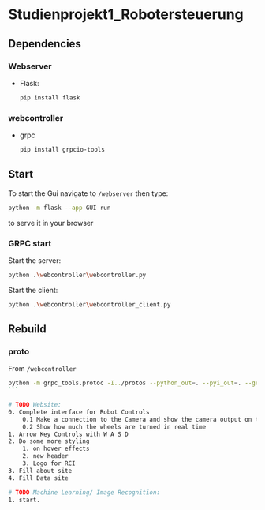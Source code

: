 # Studienprojekt1_Robotersteuerung

## Dependencies
### Webserver
* Flask:
    ```bash
    pip install flask
    ```

### webcontroller
* grpc
    ```bash
    pip install grpcio-tools
    ```
## Start
To start the Gui navigate to `/webserver` then type:
```bash
python -m flask --app GUI run
```
to serve it in your browser

### GRPC start
Start the server:
```bash
python .\webcontroller\webcontroller.py
```

Start the client:
```bash
python .\webcontroller\webcontroller_client.py
```

## Rebuild
### proto
From `/webcontroller`
````bash
python -m grpc_tools.protoc -I../protos --python_out=. --pyi_out=. --grpc_python_out=. ../protos/webcontroller.proto
```

# TODO Website:
0. Complete interface for Robot Controls
    0.1 Make a connection to the Camera and show the camera output on the webserver
    0.2 Show how much the wheels are turned in real time
1. Arrow Key Controls with W A S D
2. Do some more styling
    1. on hover effects
    2. new header
    3. Logo for RCI
3. Fill about site
4. Fill Data site

# TODO Machine Learning/ Image Recognition:
1. start.